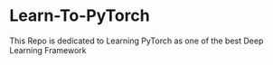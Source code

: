 # Learn-To-PyTorch
This Repo is dedicated to Learning PyTorch as one of the best Deep Learning Framework

<!--
123456789101112345678
1234567891011
-->
